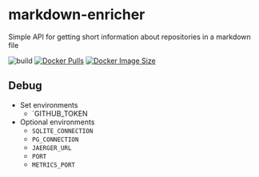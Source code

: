 # markdown-enricher

Simple API for getting short information about repositories in a markdown file

![build](https://github.com/sealbro/markdown-enricher/actions/workflows/docker.yml/badge.svg)
[![Docker Pulls](https://badgen.net/docker/pulls/sealbro/markdown-enricher?icon=docker&label=pulls)](https://hub.docker.com/r/sealbro/markdown-enricher/)
[![Docker Image Size](https://badgen.net/docker/size/sealbro/markdown-enricher?icon=docker&label=image%20size)](https://hub.docker.com/r/sealbro/markdown-enricher/)

## Debug

- Set environments
  - `GITHUB_TOKEN
- Optional environments
  - `SQLITE_CONNECTION`
  - `PG_CONNECTION`
  - `JAERGER_URL`
  - `PORT`
  - `METRICS_PORT`